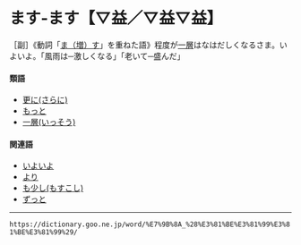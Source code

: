 # ます‐ます【▽益／▽益▽益】

［副］《動詞「[ま（増）す](ます（増す／益す）)」を重ねた語》程度が[一層](いっそう（一層）)はなはだしくなるさま。いよいよ。「風雨は─激しくなる」「老いて─盛んだ」

#### 類語

-   [更に(さらに)](さらに（更に）)
-   [もっと](https://dictionary.goo.ne.jp/word/%E3%82%82%E3%81%A3%E3%81%A8/#jn-219468)
-   [一層(いっそう)](https://dictionary.goo.ne.jp/word/%E4%B8%80%E5%B1%A4/#jn-13446)

#### 関連語

-   [いよいよ](https://dictionary.goo.ne.jp/word/%E6%84%88_%28%E3%81%84%E3%82%88%E3%81%84%E3%82%88%29/#jn-15298)
-   [より](https://dictionary.goo.ne.jp/word/%E3%82%88%E3%82%8A/#jn-228483)
-   [も少し(もすこし)](https://dictionary.goo.ne.jp/word/%E3%82%82%E3%81%86%E5%B0%91%E3%81%97/#jn-218574)
-   [ずっと](https://dictionary.goo.ne.jp/word/%E3%81%9A%E3%81%A3%E3%81%A8/#jn-118810)

---
`https://dictionary.goo.ne.jp/word/%E7%9B%8A_%28%E3%81%BE%E3%81%99%E3%81%BE%E3%81%99%29/`